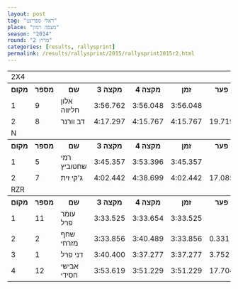 ```yaml
---
layout: post
tag: "ראלי ספרינט"
place: "מצפה רמון"
season: "2014"
round: "מרוץ 2"
categories: [results, rallysprint]
permalink: /results/rallysprint/2015/rallysprint2015r2.html
---
```


<table class="line_color">
<tr>
    <td colspan="99" class="title_font">2X4</td>
</tr>
<tr class="rnkh_bkcolor">
    <th class="rnkh_font">מקום</th>
    <th class="rnkh_font">מספר</th>
    <th class="rnkh_font">שם</th>
    <th class="rnkh_font">מקצה 3</th>
    <th class="rnkh_font">מקצה 4</th>
    <th class="rnkh_font">זמן</th>
    <th class="rnkh_font">פער</th>
</tr>
<tr class="rnk_bkcolor">
    <td class="rnk_font">1</td>
    <td class="rnk_font">9</td>
    <td class="rnk_font">אלון חליווה</td>
    <td class="rnk_font">3:56.762</td>
    <td class="rnk_font">3:56.048</td>
    <td class="rnk_font">3:56.048</td>
    <td class="rnk_font"></td>
</tr>
<tr class="rnk_bkcolor">
    <td class="rnk_font">2</td>
    <td class="rnk_font">8</td>
    <td class="rnk_font">דב וורנר</td>
    <td class="rnk_font">4:17.297</td>
    <td class="rnk_font">4:15.767</td>
    <td class="rnk_font">4:15.767</td>
    <td class="rnk_font">19.719</td>
</tr>
<tr>
    <td colspan="99" class="title_font">N</td>
</tr>
<tr class="rnkh_bkcolor">
    <th class="rnkh_font">מקום</th>
    <th class="rnkh_font">מספר</th>
    <th class="rnkh_font">שם</th>
    <th class="rnkh_font">מקצה 3</th>
    <th class="rnkh_font">מקצה 4</th>
    <th class="rnkh_font">זמן</th>
    <th class="rnkh_font">פער</th>
</tr>
<tr class="rnk_bkcolor">
    <td class="rnk_font">1</td>
    <td class="rnk_font">5</td>
    <td class="rnk_font">רמי שחטוביץ</td>
    <td class="rnk_font">3:45.357</td>
    <td class="rnk_font">3:53.396</td>
    <td class="rnk_font">3:45.357</td>
    <td class="rnk_font"></td>
</tr>
<tr class="rnk_bkcolor">
    <td class="rnk_font">2</td>
    <td class="rnk_font">7</td>
    <td class="rnk_font">ג'קי זית</td>
    <td class="rnk_font">4:02.442</td>
    <td class="rnk_font">4:38.699</td>
    <td class="rnk_font">4:02.442</td>
    <td class="rnk_font">17.085</td>
</tr>
<tr>
    <td colspan="99" class="title_font">RZR</td>
</tr>
<tr class="rnkh_bkcolor">
    <th class="rnkh_font">מקום</th>
    <th class="rnkh_font">מספר</th>
    <th class="rnkh_font">שם</th>
    <th class="rnkh_font">מקצה 3</th>
    <th class="rnkh_font">מקצה 4</th>
    <th class="rnkh_font">זמן</th>
    <th class="rnkh_font">פער</th>
</tr>
<tr class="rnk_bkcolor">
    <td class="rnk_font">1</td>
    <td class="rnk_font">11</td>
    <td class="rnk_font">עומר פרל</td>
    <td class="rnk_font">3:33.525</td>
    <td class="rnk_font">3:33.654</td>
    <td class="rnk_font">3:33.525</td>
    <td class="rnk_font"></td>
</tr>
<tr class="rnk_bkcolor">
    <td class="rnk_font">2</td>
    <td class="rnk_font">2</td>
    <td class="rnk_font">שחף מזרחי</td>
    <td class="rnk_font">3:33.856</td>
    <td class="rnk_font">3:40.489</td>
    <td class="rnk_font">3:33.856</td>
    <td class="rnk_font">0.331</td>
</tr>
<tr class="rnk_bkcolor">
    <td class="rnk_font">3</td>
    <td class="rnk_font">1</td>
    <td class="rnk_font">דני פרל</td>
    <td class="rnk_font">3:40.400</td>
    <td class="rnk_font">3:37.277</td>
    <td class="rnk_font">3:37.277</td>
    <td class="rnk_font">3.752</td>
</tr>
<tr class="rnk_bkcolor">
    <td class="rnk_font">4</td>
    <td class="rnk_font">12</td>
    <td class="rnk_font">אבישי חסידי</td>
    <td class="rnk_font">3:53.619</td>
    <td class="rnk_font">3:51.229</td>
    <td class="rnk_font">3:51.229</td>
    <td class="rnk_font">17.704</td>
</tr>
</table>
